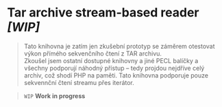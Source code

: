 # Tar archive stream-based reader *[WIP]*

> Tato knihovna je zatím jen zkušební prototyp se záměrem otestovat výkon přímého sekvenčního čtení z TAR archivu.  
> Zkoušel jsem ostatní dostupné knihovny a jiné PECL balíčky a všechny podporují náhodný přístup – tedy projdou
> nejdříve celý archiv, což shodí PHP na paměti. Tato knihovna podporuje pouze sekvennční čtení streamu přes iterátor.

> `WIP` **Work in progress**